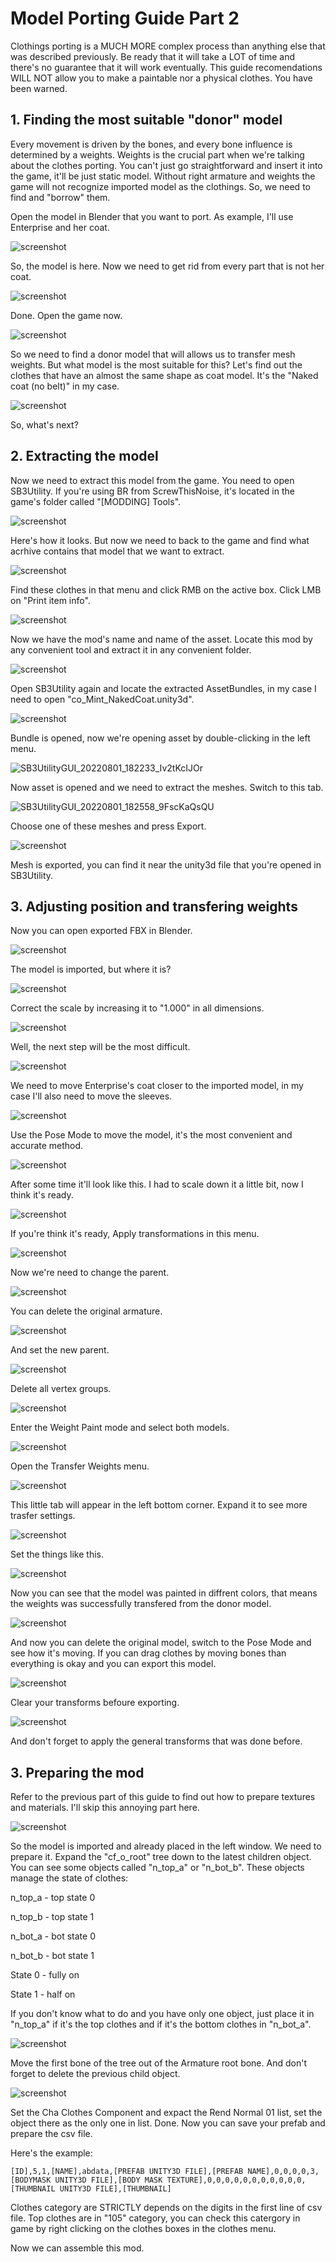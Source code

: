 # Model Porting Guide Part 2

Clothings porting is a MUCH MORE complex process than anything else that was described previously.
Be ready that it will take a LOT of time and there's no guarantee that it will work eventually.
This guide recomendations WILL NOT allow you to make a paintable nor a physical clothes.
You have been warned.


## 1. Finding the most suitable "donor" model

Every movement is driven by the bones, and every bone influence is determined by a weights.
Weights is the crucial part when we're talking about the clothes porting. 
You can't just go straightforward and insert it into the game, it'll be just static model.
Without right armature and weights the game will not recognize imported model as the clothings.
So, we need to find and "borrow" them.

Open the model in Blender that you want to port. As example, I'll use Enterprise and her coat.

![screenshot](https://user-images.githubusercontent.com/52298587/182175591-01bdecaa-016b-4150-b110-cd93a38d39d0.png)

So, the model is here. Now we need to get rid from every part that is not her coat.

![screenshot](https://user-images.githubusercontent.com/52298587/182177338-302ca83b-261d-45c2-8f44-6ca6525cc42e.png)

Done. Open the game now.

![screenshot](https://user-images.githubusercontent.com/52298587/182177780-4397ab1c-96d9-40c8-bef1-d7204ef24203.png)

So we need to find a donor model that will allows us to transfer mesh weights.
But what model is the most suitable for this? Let's find out the clothes that have an almost the same shape as coat model.
It's the "Naked coat (no belt)" in my case. 

![screenshot](https://user-images.githubusercontent.com/52298587/182179822-9e5db838-e218-4005-84eb-496871ae471b.png)

So, what's next?

## 2. Extracting the model

Now we need to extract this model from the game. You need to open SB3Utility. 
If you're using BR from ScrewThisNoise, it's located in the game's folder called "[MODDING] Tools".

![screenshot](https://user-images.githubusercontent.com/52298587/182180750-bd2e5393-3de1-4b75-b83a-3803f7b82266.png)

Here's how it looks. But now we need to back to the game and find what acrhive contains that model that we want to extract.

![screenshot](https://user-images.githubusercontent.com/52298587/182181275-0063735a-8888-4de2-b84d-bb4cfc7c2ea5.png)

Find these clothes in that menu and click RMB on the active box. Click LMB on "Print item info".

![screenshot](https://user-images.githubusercontent.com/52298587/182181544-2ab4d6d9-665b-40e4-8aa3-1c25002c446c.png)

Now we have the mod's name and name of the asset. Locate this mod by any convenient tool and extract it in any convenient folder.

![screenshot](https://user-images.githubusercontent.com/52298587/182182337-f5f74f4d-9c28-4018-9d19-7c238d37d374.png)

Open SB3Utility again and locate the extracted AssetBundles, in my case I need to open "co_Mint_NakedCoat.unity3d".

![screenshot](https://user-images.githubusercontent.com/52298587/182183057-23e3cdca-6d49-4ec5-8c87-8a16fe370d5c.png)

Bundle is opened, now we're opening asset by double-clicking in the left menu.

![SB3UtilityGUI_20220801_182233_Iv2tKcIJOr](https://user-images.githubusercontent.com/52298587/182183572-14545fc7-5e19-41bc-9a14-ea17c2444e0b.png)

Now asset is opened and we need to extract the meshes. Switch to this tab.

![SB3UtilityGUI_20220801_182558_9FscKaQsQU](https://user-images.githubusercontent.com/52298587/182184259-21cdc16a-3dbc-4a14-9667-52fa8170ef18.png)

Choose one of these meshes and press Export.

![screenshot](https://user-images.githubusercontent.com/52298587/182184506-d83e512d-7bda-43b8-9823-7b563934df57.png)

Mesh is exported, you can find it near the unity3d file that you're opened in SB3Utility.

## 3. Adjusting position and transfering weights

Now you can open exported FBX in Blender.

![screenshot](https://user-images.githubusercontent.com/52298587/182185277-7e19997e-23da-4829-bdc6-55e27068387c.png)

The model is imported, but where it is? 

![screenshot](https://user-images.githubusercontent.com/52298587/182185421-4042fba6-f293-4378-96c3-878c1d2b6c61.png)

Correct the scale by increasing it to "1.000" in all dimensions.

![screenshot](https://user-images.githubusercontent.com/52298587/182185703-78a58aae-18ff-4b9a-9af4-36791e408553.png)

Well, the next step will be the most difficult.

![screenshot](https://user-images.githubusercontent.com/52298587/182194634-2cf8d279-44f3-444b-84c6-7f1288bebacd.png)

We need to move Enterprise's coat closer to the imported model, in my case I'll also need to move the sleeves.

![screenshot](https://user-images.githubusercontent.com/52298587/182196646-b6b077bf-e884-4171-a863-d2291dedcd41.png)

Use the Pose Mode to move the model, it's the most convenient and accurate method.

![screenshot](https://user-images.githubusercontent.com/52298587/182197364-77ea2f70-3943-4f7a-9935-acafcf811f6e.png)

After some time it'll look like this. I had to scale down it a little bit, now I think it's ready.

![screenshot](https://user-images.githubusercontent.com/52298587/182197671-a839ab9f-88be-43e8-848c-43fc7fc07a62.png)

If you're think it's ready, Apply transformations in this menu.

![screenshot](https://user-images.githubusercontent.com/52298587/182197947-1946b3a8-3246-4d55-b3d7-b2e1b741d37c.png)

Now we're need to change the parent. 

![screenshot](https://user-images.githubusercontent.com/52298587/182198142-8a593eb3-c54e-4320-9a97-71213150e721.png)

You can delete the original armature.

![screenshot](https://user-images.githubusercontent.com/52298587/182198278-95a2eae4-046b-4d61-8411-a13c0186d20c.png)

And set the new parent. 

![screenshot](https://user-images.githubusercontent.com/52298587/182198570-d0ed4cbb-4f1c-4442-a49a-c29a1499a1e2.png)

Delete all vertex groups. 

![screenshot](https://user-images.githubusercontent.com/52298587/182198815-43192cab-4be6-4f54-b9a4-58842518404a.png)

Enter the Weight Paint mode and select both models. 

![screenshot](https://user-images.githubusercontent.com/52298587/182198910-78fbec7b-ba83-4a8c-9664-8bb724182080.png)

Open the Transfer Weights menu.

![screenshot](https://user-images.githubusercontent.com/52298587/182198985-cf4e2c9c-09c7-48b7-a804-da1068db5c3c.png)

This little tab will appear in the left bottom corner. Expand it to see more trasfer settings.

![screenshot](https://user-images.githubusercontent.com/52298587/182199215-c8a7199d-0569-4b0b-bdb0-542fb7088b0a.png)

Set the things like this.

![screenshot](https://user-images.githubusercontent.com/52298587/182199307-7cfca186-5db1-4b6d-84d6-456fa2e331b8.png)

Now you can see that the model was painted in diffrent colors, that means the weights was successfully transfered from the donor model.

![screenshot](https://user-images.githubusercontent.com/52298587/182199555-3e727b66-cefa-4814-8183-301211d67c61.png)

And now you can delete the original model, switch to the Pose Mode and see how it's moving. 
If you can drag clothes by moving bones than everything is okay and you can export this model.

![screenshot](https://user-images.githubusercontent.com/52298587/182346113-5182902d-c3d2-4863-8996-edaa6bd76b1e.png)

Clear your transforms befoure exporting.

![screenshot](https://user-images.githubusercontent.com/52298587/182346292-daeb54e9-dd1f-46da-92ec-b13c596fb433.png)

And don't forget to apply the general transforms that was done before.

## 3. Preparing the mod

Refer to the previous part of this guide to find out how to prepare textures and materials.
I'll skip this annoying part here.

![screenshot](https://user-images.githubusercontent.com/52298587/182347717-fde4a651-0f28-42a5-9271-79875d538b2c.png)

So the model is imported and already placed in the left window. We need to prepare it.
Expand the "cf_o_root" tree down to the latest children object.
You can see some objects called "n_top_a" or "n_bot_b".
These objects manage the state of clothes: 


n_top_a - top state 0

n_top_b - top state 1

n_bot_a - bot state 0

n_bot_b - bot state 1

State 0 - fully on

State 1 - half on


If you don't know what to do and you have only one object, just place it in "n_top_a" if it's the top clothes and if it's the bottom clothes in "n_bot_a".

![screenshot](https://user-images.githubusercontent.com/52298587/182349664-ba11b691-4827-4094-a7de-0034a1f83b37.png)

Move the first bone of the tree out of the Armature root bone.
And don't forget to delete the previous child object.

![screenshot](https://user-images.githubusercontent.com/52298587/182350035-5302df30-2207-47f9-b63e-ace8540ac251.png)

Set the Cha Clothes Component and expact the Rend Normal 01 list, set the object there as the only one in list.
Done. Now you can save your prefab and prepare the csv file.

Here's the example:

    [ID],5,1,[NAME],abdata,[PREFAB UNITY3D FILE],[PREFAB NAME],0,0,0,0,3,[BODYMASK UNITY3D FILE],[BODY MASK TEXTURE],0,0,0,0,0,0,0,0,0,0,0,[THUMBNAIL UNITY3D FILE],[THUMBNAIL]

Clothes category are STRICTLY depends on the digits in the first line of csv file. 
Top clothes are in "105" category, you can check this catergory in game by right clicking on the clothes boxes in the clothes menu.

Now we can assemble this mod.


